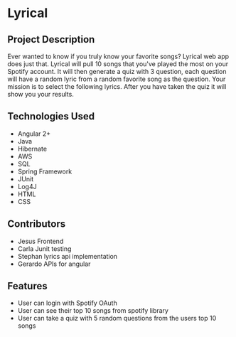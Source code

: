 # Lyrical

## Project Description

Ever wanted to know if you truly know your favorite songs? Lyrical web app does just that. Lyrical will pull 10 songs that you've played the most on your Spotify account. It will then generate a quiz with 3 question, each question will have a random lyric from a random favorite song as the question. Your mission is to select the following lyrics. After you have taken the quiz it will show you your results.

## Technologies Used

* Angular 2+
* Java 
* Hibernate 
* AWS 
* SQL
* Spring Framework
* JUnit
* Log4J 
* HTML 
* CSS
## Contributors

* Jesus Frontend
* Carla Junit testing
* Stephan lyrics api implementation
* Gerardo APIs for angular
## Features

* User can login with Spotify OAuth
* User can see their top 10 songs from spotify library
* User can take a quiz with 5 random questions from the users top 10 songs



